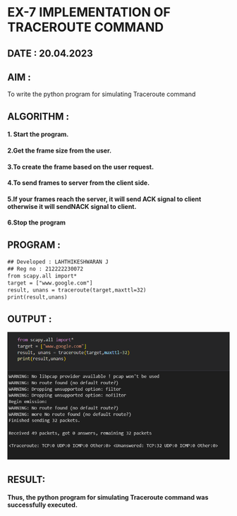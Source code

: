 # EX-7 IMPLEMENTATION OF TRACEROUTE COMMAND

## DATE : 20.04.2023


## AIM :
To write the python program for simulating Traceroute command

## ALGORITHM :

#### 1. Start the program.
#### 2.Get the frame size from the user.
#### 3.To create the frame based on the user request.
#### 4.To send frames to server from the client side.
#### 5.If your frames reach the server, it will send ACK signal to client otherwise it will sendNACK signal to client.
#### 6.Stop the program



## PROGRAM :
```PY
## Developed : LAHTHIKESHWARAN J
## Reg no : 212222230072
from scapy.all import*
target = ["www.google.com"]
result, unans = traceroute(target,maxttl=32)
print(result,unans)
```
## OUTPUT :

![output](./output.png)


## RESULT:
#### Thus, the python program for simulating Traceroute command was successfully executed.

